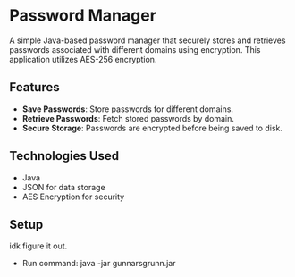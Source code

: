 # Password Manager

A simple Java-based password manager that securely stores and retrieves passwords associated with different domains using encryption. This application utilizes AES-256 encryption.

## Features

- **Save Passwords**: Store passwords for different domains.
- **Retrieve Passwords**: Fetch stored passwords by domain.
- **Secure Storage**: Passwords are encrypted before being saved to disk.

## Technologies Used

- Java
- JSON for data storage
- AES Encryption for security

## Setup
idk figure it out.
- Run command: java -jar gunnarsgrunn.jar
